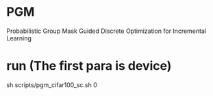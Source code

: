 # PGM
Probabilistic Group Mask Guided Discrete Optimization for Incremental Learning

# run (The first para is device)
sh scripts/pgm_cifar100_sc.sh 0
